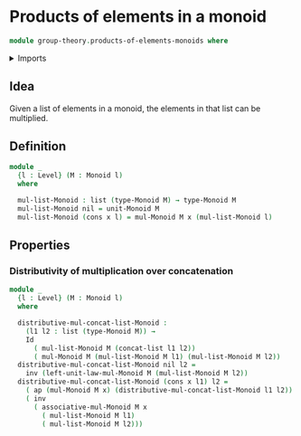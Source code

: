 # Products of elements in a monoid

```agda
module group-theory.products-of-elements-monoids where
```

<details><summary>Imports</summary>

```agda
open import foundation.identity-types
open import foundation.universe-levels

open import group-theory.monoids

open import lists.concatenation-lists
open import lists.lists
```

</details>

## Idea

Given a list of elements in a monoid, the elements in that list can be
multiplied.

## Definition

```agda
module _
  {l : Level} (M : Monoid l)
  where

  mul-list-Monoid : list (type-Monoid M) → type-Monoid M
  mul-list-Monoid nil = unit-Monoid M
  mul-list-Monoid (cons x l) = mul-Monoid M x (mul-list-Monoid l)
```

## Properties

### Distributivity of multiplication over concatenation

```agda
module _
  {l : Level} (M : Monoid l)
  where

  distributive-mul-concat-list-Monoid :
    (l1 l2 : list (type-Monoid M)) →
    Id
      ( mul-list-Monoid M (concat-list l1 l2))
      ( mul-Monoid M (mul-list-Monoid M l1) (mul-list-Monoid M l2))
  distributive-mul-concat-list-Monoid nil l2 =
    inv (left-unit-law-mul-Monoid M (mul-list-Monoid M l2))
  distributive-mul-concat-list-Monoid (cons x l1) l2 =
    ( ap (mul-Monoid M x) (distributive-mul-concat-list-Monoid l1 l2)) ∙
    ( inv
      ( associative-mul-Monoid M x
        ( mul-list-Monoid M l1)
        ( mul-list-Monoid M l2)))
```
